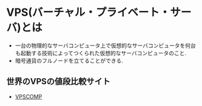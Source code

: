 # VPS(バーチャル・プライベート・サーバ)とは
- 一台の物理的なサーバコンピュータ上で仮想的なサーバコンピュータを何台も起動する技術によってつくられた仮想的なサーバコンピュータのこと.
- 暗号通貨のフルノードを立てることができる.

## 世界のVPSの値段比較サイト
- [VPSCOMP](https://vpscomp.com/servers)

